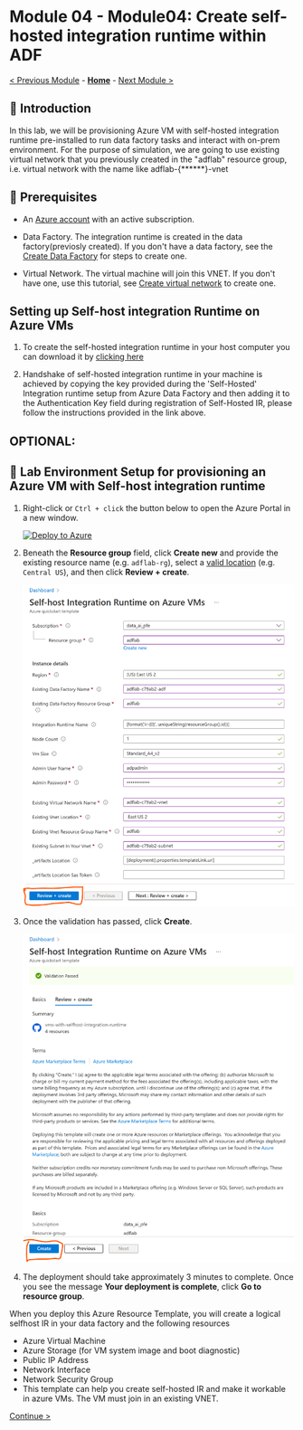 # Module 04 - Module04: Create self-hosted integration runtime within ADF

[< Previous Module](../modules/module03.md) - **[Home](../README.md)** - [Next Module >](../modules/module05.md)

## :loudspeaker: Introduction

In this lab, we will be provisioning Azure VM with self-hosted integration runtime pre-installed to run data factory tasks
and interact with on-prem environment. For the purpose of simulation, we are going to use existing virtual network that you previously created in the "adflab" resource group, i.e. virtual network with the name like adflab-{******}-vnet

## :thinking: Prerequisites

* An [Azure account](https://azure.microsoft.com/free/) with an active subscription.

* Data Factory. The integration runtime is created in the data factory(previosly created). If you don't have a data factory, see the [Create Data Factory](https://learn.microsoft.com/en-us/azure/data-factory/v1/data-factory-move-data-between-onprem-and-cloud#create-data-factory) for steps to create one.

* Virtual Network. The virtual machine will join this VNET. If you don't have one, use this tutorial, see [Create virtual network](https://learn.microsoft.com/en-us/azure/virtual-network/quick-create-portal#create-a-virtual-network) to create one.

## Setting up Self-host integration Runtime on Azure VMs

 1. To create the self-hosted integration runtime in your host computer you can download it by [clicking here](https://learn.microsoft.com/en-us/azure/data-factory/create-self-hosted-integration-runtime?tabs=data-factory#install-and-register-self-hosted-ir-from-download-center)

 2. Handshake of self-hosted integration runtime in your machine is achieved by copying the key provided during the 'Self-Hosted' Integration runtime setup from Azure Data Factory and then adding it to the Authentication Key field during registration of Self-Hosted IR, please follow the instructions provided in the link above.


## OPTIONAL:

## :test_tube: Lab Environment Setup for provisioning an Azure VM with Self-host integration runtime 

1. Right-click or `Ctrl + click` the button below to open the Azure Portal in a new window.

    [![Deploy to Azure](https://aka.ms/deploytoazurebutton)](https://portal.azure.com/#create/Microsoft.Template/uri/https%3A%2F%2Fraw.githubusercontent.com%2Fsamsherrawal%2FadfSynapseHOL%2Fmain%2Ftemplate%2FselfhostIRdeploy.json)

   
 

2. Beneath the **Resource group** field, click **Create new** and provide the existing resource name (e.g. `adflab-rg`), select a [valid location](https://azure.microsoft.com/global-infrastructure/services/?products=ADF&regions=all) (e.g. `Central US`), and then click **Review + create**.

    ![Deploy Template](../images/module04/04-01-selfhostedIR.png)

3. Once the validation has passed, click **Create**.

    ![Create Resources](../images/module04/04-02-review-create.png)

4. The deployment should take approximately 3 minutes to complete. Once you see the message **Your deployment is complete**, click **Go to resource group**.


When you deploy this Azure Resource Template, you will create a logical selfhost IR in your data factory and the following resources

* Azure Virtual Machine
* Azure Storage (for VM system image and boot diagnostic)
* Public IP Address
* Network Interface
* Network Security Group
* This template can help you create self-hosted IR and make it workable in azure VMs. The VM must join in an existing VNET.


[Continue >](../modules/module05.md)
